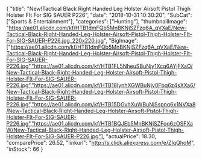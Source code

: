 {
	"title": "New!Tactical Black Right Handed Leg Holster Airsoft Pistol Thigh Holster FIt For SIG SAUER P226",
	"date": "2018-10-31 10:30:20",
	"SubCat": ["Sports & Entertainment"],
	"categories": ["Hunting"],
	"thumbnailImage": "https://ae01.alicdn.com/kf/HTB1dmFQb5MnBKNjSZFzq6A_qVXaE/New-Tactical-Black-Right-Handed-Leg-Holster-Airsoft-Pistol-Thigh-Holster-FIt-For-SIG-SAUER-P226.jpg_220x220.jpg",
	"BigImage": ["https://ae01.alicdn.com/kf/HTB1dmFQb5MnBKNjSZFzq6A_qVXaE/New-Tactical-Black-Right-Handed-Leg-Holster-Airsoft-Pistol-Thigh-Holster-FIt-For-SIG-SAUER-P226.jpg","https://ae01.alicdn.com/kf/HTB1FL5NheuSBuNjy1Xcq6AYjFXaO/New-Tactical-Black-Right-Handed-Leg-Holster-Airsoft-Pistol-Thigh-Holster-FIt-For-SIG-SAUER-P226.jpg","https://ae01.alicdn.com/kf/HTB18IynhXGWBuNjy0Fbq6z4sXXa6/New-Tactical-Black-Right-Handed-Leg-Holster-Airsoft-Pistol-Thigh-Holster-FIt-For-SIG-SAUER-P226.jpg","https://ae01.alicdn.com/kf/HTB15DGvhXuWBuNjSspnq6x1NVXa8/New-Tactical-Black-Right-Handed-Leg-Holster-Airsoft-Pistol-Thigh-Holster-FIt-For-SIG-SAUER-P226.jpg","https://ae01.alicdn.com/kf/HTB1BQJEb5MnBKNjSZFoq6zOSFXaW/New-Tactical-Black-Right-Handed-Leg-Holster-Airsoft-Pistol-Thigh-Holster-FIt-For-SIG-SAUER-P226.jpg"],
	"actualPrice": 18.30,
	"comparePrice": 26.52,
	"linkurl": "http://s.click.aliexpress.com/e/ZIqQhoM",
	"inStock": 66
}
